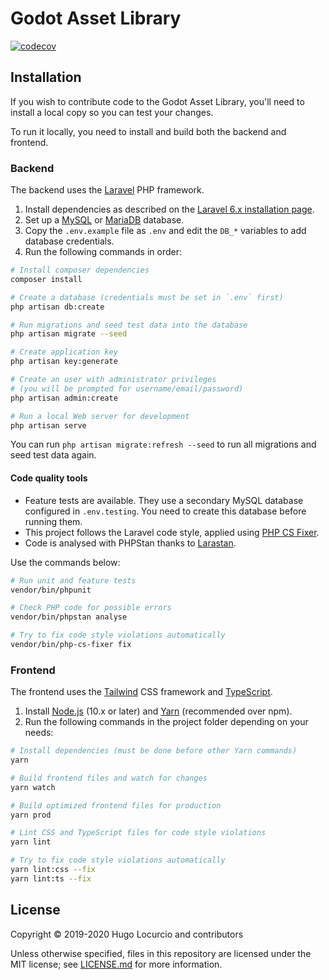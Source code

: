 # Godot Asset Library

[![codecov](https://codecov.io/gh/Calinou/godot-asset-library-laravel/branch/master/graph/badge.svg)](https://codecov.io/gh/Calinou/godot-asset-library-laravel)

## Installation

If you wish to contribute code to the Godot Asset Library, you'll need to
install a local copy so you can test your changes.

To run it locally, you need to install and build both the backend and frontend.

### Backend

The backend uses the [Laravel](https://laravel.com/) PHP framework.

1. Install dependencies as described on the
   [Laravel 6.x installation page](https://laravel.com/docs/6.x/installation).
2. Set up a [MySQL](https://www.mysql.com)
   or [MariaDB](https://mariadb.org/) database.
3. Copy the `.env.example` file as `.env` and edit the `DB_*` variables
   to add database credentials.
4. Run the following commands in order:

```bash
# Install composer dependencies
composer install

# Create a database (credentials must be set in `.env` first)
php artisan db:create

# Run migrations and seed test data into the database
php artisan migrate --seed

# Create application key
php artisan key:generate

# Create an user with administrator privileges
# (you will be prompted for username/email/password)
php artisan admin:create

# Run a local Web server for development
php artisan serve
```

You can run `php artisan migrate:refresh --seed` to run all migrations
and seed test data again.

#### Code quality tools

- Feature tests are available. They use a secondary MySQL database configured
  in `.env.testing`. You need to create this database before running them.
- This project follows the Laravel code style,
  applied using [PHP CS Fixer](https://github.com/FriendsOfPhp/PHP-CS-Fixer).
- Code is analysed with PHPStan thanks to
  [Larastan](https://github.com/nunomaduro/larastan).

Use the commands below:

```bash
# Run unit and feature tests
vendor/bin/phpunit

# Check PHP code for possible errors
vendor/bin/phpstan analyse

# Try to fix code style violations automatically
vendor/bin/php-cs-fixer fix
```

### Frontend

The frontend uses the [Tailwind](https://tailwindcss.com/) CSS framework
and [TypeScript](https://www.typescriptlang.org/).

1. Install [Node.js](https://nodejs.org/en/) (10.x or later)
   and [Yarn](https://nodejs.org/en/) (recommended over npm).
2. Run the following commands in the project folder depending on your needs:

```bash
# Install dependencies (must be done before other Yarn commands)
yarn

# Build frontend files and watch for changes
yarn watch

# Build optimized frontend files for production
yarn prod

# Lint CSS and TypeScript files for code style violations
yarn lint

# Try to fix code style violations automatically
yarn lint:css --fix
yarn lint:ts --fix
```

## License

Copyright © 2019-2020 Hugo Locurcio and contributors

Unless otherwise specified, files in this repository are licensed under
the MIT license; see [LICENSE.md](LICENSE.md) for more information.
